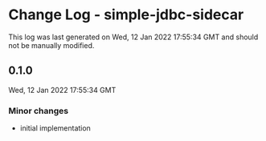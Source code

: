# Change Log - simple-jdbc-sidecar

This log was last generated on Wed, 12 Jan 2022 17:55:34 GMT and should not be manually modified.

## 0.1.0
Wed, 12 Jan 2022 17:55:34 GMT

### Minor changes

- initial implementation


